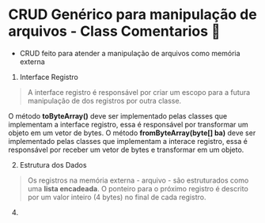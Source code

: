 # CRUD Genérico para manipulação de arquivos - Class Comentarios :rocket:

- CRUD feito para atender a manipulação de arquivos como memória externa

1. Interface Registro
  > A interface registro é responsável por criar um escopo
  > para a futura manipulação de dos registros por outra classe.
  
  O método **toByteArray()** deve ser implementado pelas classes que implementam a interface registro,
  essa é responsável por transformar um objeto em um vetor de bytes.
  O método **fromByteArray(byte[] ba)** deve ser implementado pelas classes que implementam a interace registro,
  essa é responsável por receber um vetor de bytes e transformar em um objeto.  
  
2. Estrutura dos Dados
  > Os registros na memória externa - arquivo - são estruturados como uma **lista encadeada**.
  > O ponteiro para o próximo registro é descrito por um valor inteiro (4 bytes) no final de cada registro.
  
4. 
